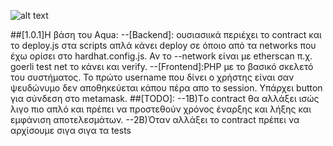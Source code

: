 ![alt text](https://github.com/NikStef/AquaBlockchainVoting/tree/main/Aqua_Frontend/img?raw=true)

##[1.0.1]H βάση του Aqua:
    --[Backend]: ουσιασιικά περιέχει το contract και το deploy.js στα scripts απλά κάνει deploy σε όποιο από τα networks που έχω ορίσει στο hardhat.config.js. Αν το --network είναι με etherscan π.χ. goerli test net το κάνει και verify.
    --[Frontend]:PHP με το βασικό σκελετό του συστήματος. Το πρώτο username που δίνει ο χρήστης είναι σαν ψευδώνυμο δεν αποθηκεύεται κάπου πέρα απο το session. Υπάρχει button για σύνδεση στο metamask.
##[TODO]: 
        --1B)Tο contract θα αλλάξει ισώς λιγο πιο απλό και πρέπει να προστεθούν χρόνος έναρξης και λήξης και εμφάνιση αποτελεσμάτων.
        --2B)Όταν αλλάξει το contract πρέπει να αρχίσουμε σιγα σιγα τα tests
        


